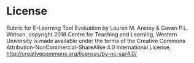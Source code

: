 # License
Rubric for E-Learning Tool Evaluation by Lauren M. Anstey & Gavan P.L. Watson, copyright 2018 Centre for Teaching and Learning, Western University is made available under the terms of the Creative Commons Attribution-NonCommercial-ShareAlike 4.0 International License, http://creativecommons.org/licenses/by-nc-sa/4.0/
